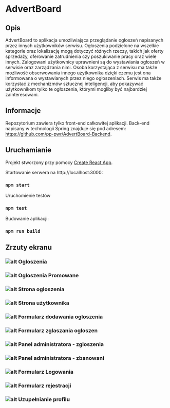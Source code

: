 # AdvertBoard
## Opis
AdvertBoard to aplikacja umożliwiająca przeglądanie ogłoszeń napisanych przez innych użytkowników serwisu. Ogłoszenia podzielone na wszelkie kategorie oraz lokalizację mogą dotyczyć różnych rzeczy, takich jak oferty sprzedaży, oferowanie zatrudnienia czy poszukiwanie pracy oraz wiele innych. Zalogowani użytkownicy uprawnieni są do wystawiania ogłoszeń w serwisie oraz zarządzania nimi. Osoba korzystająca z serwisu ma także możliwość obserwowania innego użytkownika dzięki czemu jest ona informowana o wystawianych przez niego ogłoszeniach. Serwis ma także korzystać z mechanizmów sztucznej inteligencji, aby pokazywać użytkownikom tylko te ogłoszenia, którymi mogliby być najbardziej zainteresowani.

## Informacje
Repozytorium zawiera tylko front-end całkowitej aplikacji. Back-end napisany w technologii Spring znajduje się pod adresem: https://github.com/pp-pwr/AdvertBoard-Backend.


## Uruchamianie
Projekt stworzony przy pomocy [Create React App](https://github.com/facebook/create-react-app).

Startowanie serwera na http://localhost:3000:
### `npm start`

Uruchomienie testów
### `npm test`

Budowanie aplikacji:
### `npm run build`

## Zrzuty ekranu

### ![alt Ogloszenia](https://imgur.com/NUv5Qlb.png)
### ![alt Ogloszenia Promowane](https://imgur.com/AWJfcPJ.png)
### ![alt Strona ogloszenia](https://imgur.com/fbxWoDv.png)
### ![alt Strona użytkownika](https://imgur.com/kOSOafy.png)
### ![alt Formularz dodawania ogloszenia](https://imgur.com/8t6Ccpr.png)
### ![alt Formularz zglaszania ogloszen](https://imgur.com/giXFLI1.png)
### ![alt Panel administratora - zgloszenia](https://imgur.com/HPiLDSQ.png)
### ![alt Panel administratora - zbanowani](https://imgur.com/S8nd67S.png)
### ![alt Formularz Logowania](https://imgur.com/bZvtGf6.png)
### ![alt Formularz rejestracji](https://imgur.com/QxRsPu8.png)
### ![alt Uzupełnianie profilu](https://imgur.com/92XcXRE.png)
